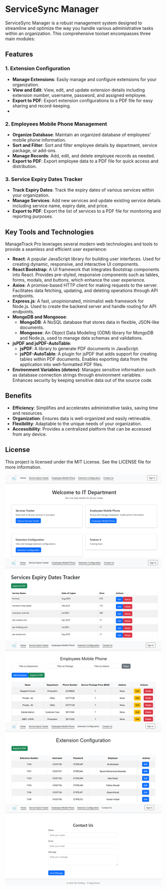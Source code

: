 # ServiceSync Manager

ServiceSync Manager is a robust management system designed to streamline and optimize the way you handle various administrative tasks within an organization. This comprehensive toolset encompasses three main modules:

## Features

### 1. Extension Configuration
- **Manage Extensions**: Easily manage and configure extensions for your organization.
- **View and Edit**: View, edit, and update extension details including extension number, username, password, and assigned employee.
- **Export to PDF**: Export extension configurations to a PDF file for easy sharing and record-keeping.
- 
### 2. Employees Mobile Phone Management
- **Organize Database**: Maintain an organized database of employees' mobile phone information.
- **Sort and Filter**: Sort and filter employee details by department, service package, or add-ons.
- **Manage Records**: Add, edit, and delete employee records as needed.
- **Export to PDF**: Export employee data to a PDF file for quick access and distribution.

### 3. Service Expiry Dates Tracker
- **Track Expiry Dates**: Track the expiry dates of various services within your organization.
- **Manage Services**: Add new services and update existing service details including service name, expiry date, and price.
- **Export to PDF**: Export the list of services to a PDF file for monitoring and reporting purposes.

## Key Tools and Technologies

ManageTrack Pro leverages several modern web technologies and tools to provide a seamless and efficient user experience:

- **React**: A popular JavaScript library for building user interfaces. Used for creating dynamic, responsive, and interactive UI components.
- **React Bootstrap**: A UI framework that integrates Bootstrap components into React. Provides pre-styled, responsive components such as tables, forms, modals, and buttons, which enhance the user experience.
- **Axios**: A promise-based HTTP client for making requests to the server. Facilitates data fetching, updating, and deleting operations through API endpoints.
- **Express.js**: A fast, unopinionated, minimalist web framework for Node.js. Used to create the backend server and handle routing for API endpoints.
- **MongoDB and Mongoose**:
  - **MongoDB**: A NoSQL database that stores data in flexible, JSON-like documents.
  - **Mongoose**: An Object Data Modeling (ODM) library for MongoDB and Node.js, used to manage data schemas and validations.
- **jsPDF and jsPDF-AutoTable**:
  - **jsPDF**: A library to generate PDF documents in JavaScript.
  - **jsPDF-AutoTable**: A plugin for jsPDF that adds support for creating tables within PDF documents. Enables exporting data from the application into well-formatted PDF files.
- **Environment Variables (dotenv)**: Manages sensitive information such as database connection strings through environment variables. Enhances security by keeping sensitive data out of the source code.

## Benefits
- **Efficiency**: Simplifies and accelerates administrative tasks, saving time and resources.
- **Organization**: Ensures data is well-organized and easily retrievable.
- **Flexibility**: Adaptable to the unique needs of your organization.
- **Accessibility**: Provides a centralized platform that can be accessed from any device.

## License
This project is licensed under the MIT License. See the LICENSE file for more information.

![](images/1.png)
![](images/2.png)
![](images/3.png)
![](images/4.png)
![](images/5.png)
